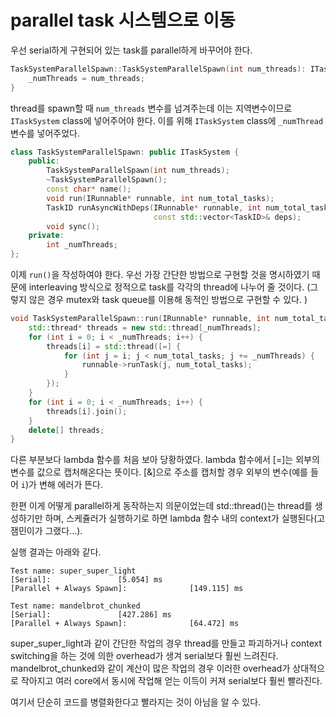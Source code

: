 # parallel task 시스템으로 이동
우선 serial하게 구현되어 있는 task를 parallel하게 바꾸어야 한다. 
```cpp
TaskSystemParallelSpawn::TaskSystemParallelSpawn(int num_threads): ITaskSystem(num_threads) {
    _numThreads = num_threads;
}
```
thread를 spawn할 때 `num_threads` 변수를 넘겨주는데 이는 지역변수이므로 `ITaskSystem` class에 넣어주어야 한다. 이를 위해 `ITaskSystem` class에 `_numThread` 변수를 넣어주었다. 
```cpp
class TaskSystemParallelSpawn: public ITaskSystem {
    public:
        TaskSystemParallelSpawn(int num_threads);
        ~TaskSystemParallelSpawn();
        const char* name();
        void run(IRunnable* runnable, int num_total_tasks);
        TaskID runAsyncWithDeps(IRunnable* runnable, int num_total_tasks,
                                const std::vector<TaskID>& deps);
        void sync();
    private:
        int _numThreads;
};
```
이제 `run()`을 작성하여야 한다. 우선 가장 간단한 방법으로 구현할 것을 명시하였기 때문에 interleaving 방식으로 정적으로 task를 각각의 thread에 나누어 줄 것이다. (그렇지 않은 경우 mutex와 task queue를 이용해 동적인 방법으로 구현할 수 있다. )
```cpp
void TaskSystemParallelSpawn::run(IRunnable* runnable, int num_total_tasks) {
    std::thread* threads = new std::thread[_numThreads];
    for (int i = 0; i < _numThreads; i++) {
        threads[i] = std::thread([=] {
            for (int j = i; j < num_total_tasks; j += _numThreads) {
                runnable->runTask(j, num_total_tasks);
            }
        });
    }
    for (int i = 0; i < _numThreads; i++) {
        threads[i].join();
    }
    delete[] threads;
}
```
다른 부분보다 lambda 함수를 처음 보아 당황하였다. lambda 함수에서 [=]는 외부의 변수를 값으로 캡처해온다는 뜻이다. [&]으로 주소를 캡처할 경우 외부의 변수(예를 들어 `i`)가 변해 에러가 뜬다. 

한편 이게 어떻게 parallel하게 동작하는지 의문이었는데 std::thread()는 thread를 생성하기만 하며, 스케쥴러가 실행하기로 하면 lambda 함수 내의 context가 실행된다(고 잼민이가 그랬다...). 

실행 결과는 아래와 같다. 
```
Test name: super_super_light
[Serial]:               [5.054] ms
[Parallel + Always Spawn]:              [149.115] ms

Test name: mandelbrot_chunked
[Serial]:               [427.286] ms
[Parallel + Always Spawn]:              [64.472] ms
```
super_super_light과 같이 간단한 작업의 경우 thread를 만들고 파괴하거나 context switching을 하는 것에 의한 overhead가 생겨 serial보다 훨씬 느려진다. mandelbrot_chunked와 같이 계산이 많은 작업의 경우 이러한 overhead가 상대적으로 작아지고 여러 core에서 동시에 작업해 얻는 이득이 커져 serial보다 훨씬 빨라진다. 

여기서 단순히 코드를 병렬화한다고 빨라지는 것이 아님을 알 수 있다. 